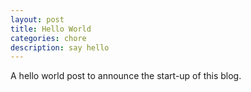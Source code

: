 ```yaml
---
layout: post
title: Hello World
categories: chore
description: say hello
---
```


A hello world post to announce the start-up of this blog.
